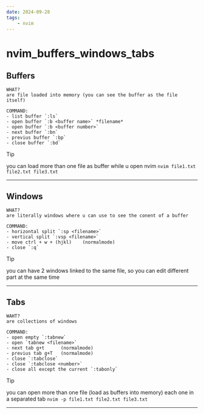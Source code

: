 ```yaml
---
date: 2024-09-28 
tags: 
    - nvim
---
```


# nvim_buffers_windows_tabs

## Buffers
    WHAT?
    are file loaded into memory (you can see the buffer as the file itself)

    COMMAND: 
    - list buffer `:ls` 
    - open buffer `:b <buffer name>` *filename*  
    - open buffer `:b <buffer number>`  
    - next buffer `:bn`  
    - previus buffer `:bp`  
    - close buffer `:bd`  
    

> [!TIP]
> you can load more than one file as buffer while u open nvim
`nvim file1.txt file2.txt file3.txt`

    
----------

## Windows
    WHAT?
    are literally windows where u can use to see the conent of a buffer

    COMMAND:
    - horizontal split `:sp <filename>`  
    - vertical split `:vsp <filename>`  
    - move ctrl + w + (hjkl)    (normalmode)
    - close `:q`  
    
> [!TIP]
> you can have 2 windows linked to the same file, so you can edit different part at the same time

----------

## Tabs
    WAHT?
    are collections of windows

    COMMAND:
    - open empty `:tabnew` 
    - open `tabnew <filename>` 
    - next tab g+t      (normalmode)
    - previus tab g+T   (normalmode)
    - close `:tabclose` 
    - close `:tabclose <number>` 
    - close all except the current `:tabonly` 

> [!TIP]
> you can open more than one file (load as buffers into memory) each one in a separated tab 
`nvim -p file1.txt file2.txt file3.txt` 

----------
    
